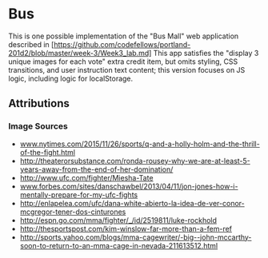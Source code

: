 # Bus
This is one possible implementation of the "Bus Mall" web application described in [https://github.com/codefellows/portland-201d2/blob/master/week-3/Week3_lab.md] This app satisfies the "display 3 unique images for each vote" extra credit item, but omits styling, CSS transitions, and user instruction text content; this version focuses on JS logic, including logic for localStorage.

## Attributions
### Image Sources
- www.nytimes.com/2015/11/26/sports/q-and-a-holly-holm-and-the-thrill-of-the-fight.html
- http://theaterorsubstance.com/ronda-rousey-why-we-are-at-least-5-years-away-from-the-end-of-her-domination/
- http://www.ufc.com/fighter/Miesha-Tate
- www.forbes.com/sites/danschawbel/2013/04/11/jon-jones-how-i-mentally-prepare-for-my-ufc-fights
- http://enlapelea.com/ufc/dana-white-abierto-la-idea-de-ver-conor-mcgregor-tener-dos-cinturones
- http://espn.go.com/mma/fighter/_/id/2519811/luke-rockhold
- http://thesportspost.com/kim-winslow-far-more-than-a-fem-ref
- http://sports.yahoo.com/blogs/mma-cagewriter/-big--john-mccarthy-soon-to-return-to-an-mma-cage-in-nevada-211613512.html
